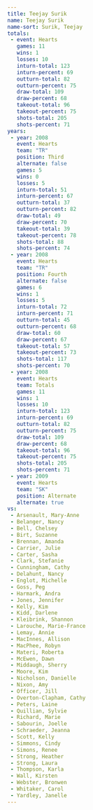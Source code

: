 ```yaml
---
title: Teejay Surik
name: Teejay Surik
name-sort: Surik, Teejay
totals:
 - event: Hearts
   games: 11
   wins: 1
   losses: 10
   inturn-total: 123
   inturn-percent: 69
   outturn-total: 82
   outturn-percent: 75
   draw-total: 109
   draw-percent: 68
   takeout-total: 96
   takeout-percent: 75
   shots-total: 205
   shots-percent: 71
years:
 - year: 2008
   event: Hearts
   team: "TR"
   position: Third
   alternate: false
   games: 5
   wins: 0
   losses: 5
   inturn-total: 51
   inturn-percent: 67
   outturn-total: 37
   outturn-percent: 82
   draw-total: 49
   draw-percent: 70
   takeout-total: 39
   takeout-percent: 78
   shots-total: 88
   shots-percent: 74
 - year: 2008
   event: Hearts
   team: "TR"
   position: Fourth
   alternate: false
   games: 6
   wins: 1
   losses: 5
   inturn-total: 72
   inturn-percent: 71
   outturn-total: 45
   outturn-percent: 68
   draw-total: 60
   draw-percent: 67
   takeout-total: 57
   takeout-percent: 73
   shots-total: 117
   shots-percent: 70
 - year: 2008
   event: Hearts
   team: Totals
   games: 11
   wins: 1
   losses: 10
   inturn-total: 123
   inturn-percent: 69
   outturn-total: 82
   outturn-percent: 75
   draw-total: 109
   draw-percent: 68
   takeout-total: 96
   takeout-percent: 75
   shots-total: 205
   shots-percent: 71
 - year: 2009
   event: Hearts
   team: "SK"
   position: Alternate
   alternate: true
vs:
 - Arsenault, Mary-Anne
 - Belanger, Nancy
 - Bell, Chelsey
 - Birt, Suzanne
 - Brennan, Amanda
 - Carrier, Julie
 - Carter, Sasha
 - Clark, Stefanie
 - Cunningham, Cathy
 - Delahunt, Nancy
 - Englot, Michelle
 - Goss, Peg
 - Harmark, Andra
 - Jones, Jennifer
 - Kelly, Kim
 - Kidd, Darlene
 - Kleibrink, Shannon
 - Larouche, Marie-France
 - Lemay, Annie
 - MacInnes, Allison
 - MacPhee, Robyn
 - Materi, Roberta
 - McEwen, Dawn
 - Middaugh, Sherry
 - Moore, Kim
 - Nicholson, Danielle
 - Nixon, Amy
 - Officer, Jill
 - Overton-Clapham, Cathy
 - Peters, Laine
 - Quillian, Sylvie
 - Richard, Marie
 - Sabourin, Joelle
 - Schraeder, Jeanna
 - Scott, Kelly
 - Simmons, Cindy
 - Simons, Renee
 - Strong, Heather
 - Strong, Laura
 - Thompson, Karla
 - Wall, Kirsten
 - Webster, Bronwen
 - Whitaker, Carol
 - Yardley, Janelle
---
```

